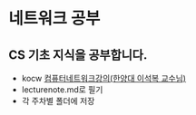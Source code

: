 # 네트워크 공부

## CS 기초 지식을 공부합니다.

- kocw [컴퓨터네트워크강의(한양대 이석복 교수님)](http://www.kocw.net/home/enrolment/enrolmentView.do?cid=6166c077e545b736&lid=dd53ceac302ff18b)
- lecturenote.md로 필기
- 각 주차별 폴더에 저장